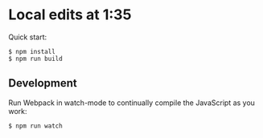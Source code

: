 # Local edits at 1:35

Quick start:

```
$ npm install
$ npm run build
````

## Development

Run Webpack in watch-mode to continually compile the JavaScript as you work:

```
$ npm run watch
```
